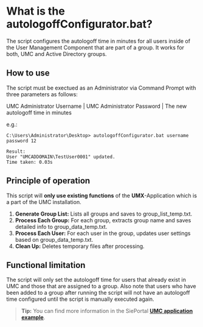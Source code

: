 # What is the autologoffConfigurator.bat?
The script configures the autologoff time in minutes for all users inside of the User Management Component that are part of a group.
It works for both, UMC and Active Directory groups.

## How to use
The script must be exectued as an Administrator via Command Prompt with three parameters as follows:

UMC Administrator Username | UMC Administrator Password | The new autologoff time in minutes

e.g.:
```
C:\Users\Administrator\Desktop> autologoffConfigurator.bat username password 12

Result:
User "UMCADDOMAIN\TestUser0001" updated.
Time taken: 0.03s
```

## Principle of operation
This script will **only use existing functions** of the **UMX**-Application which is a part of the UMC installation.
1. **Generate Group List:** Lists all groups and saves to group_list_temp.txt.
2. **Process Each Group:** For each group, extracts group name and saves detailed info to group_data_temp.txt.
3. **Process Each User:** For each user in the group, updates user settings based on group_data_temp.txt.
4. **Clean Up:** Deletes temporary files after processing.

## Functional limitation
The script will only set the autologoff time for users that already exist in UMC and those that are assigned to a group.
Also note that users who have been added to a group after running the script will not have an autologoff time configured until the script is manually executed again.

> **Tip:** You can find more information in the SiePortal **[UMC application example](https://support.industry.siemens.com/cs/ww/en/view/109780337)**.
